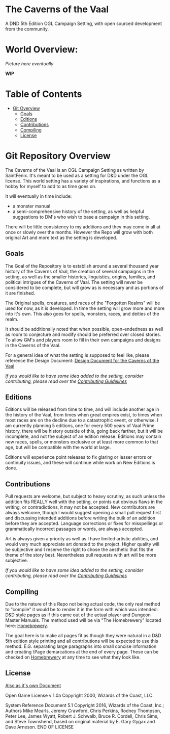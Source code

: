 # The Caverns of the Vaal
A DND 5th Edition OGL Campaign Setting, with open sourced development from the community.

# World Overview:

*Picture here eventually*

**WIP**

# Table of Contents
- [Git Overview](#Git-Overview)
  - [Goals](#Goals)
  - [Editions](#Editions)
  - [Contributions](#Contributions)
  - [Compiling](#Compiling)
  - [License](#License)

# Git Repository Overview

The Caverns of the Vaal is an OGL Campaign Setting as written by SaintFenix. It's meant to be used as a setting for D&D under the OGL license. This world setting has a variety of inspirations, and functions as a hobby for myself to add to as time goes on.

It will eventually in time include:
- a monster manual
- a semi-comprehensive history of the setting, as well as helpful suggestions to DM's who wish to base a campaign in this setting.

There will be little consistency to my additions and they may come in all at once or slowly over the months. However the Repo will grow with both original Art and more text as the setting is developed.

## Goals

The Goal of the Repository is to establish around a several thousand year history of the Caverns of Vaal, the creation of several campaigns in the setting, as well as the smaller histories, linguistics, origins, families, and political intrigues of the Caverns of Vaal. The setting will never be considered to be complete, but will grow as is necessary and as portions of it are finished.

The Original spells, creatures, and races of the "Forgotten Realms" will be used for now, as it is developed. In time the setting will grow more and more into it's own. This also goes for spells, monsters, races, and deities of the realm.

It should be additionally noted that when possible, open-endedness as well as room to conjecture and modify should be preferred over closed stories. To allow GM's and players room to fill in their own campaigns and designs in the Caverns of the Vaal.

For a general idea of what the setting is supposed to feel like, please reference the Design Document:
[Design Document for the Caverns of the Vaal](DESIGNDOCUMENT.md)


 *If you would like to have some idea added to the setting, consider contributing, please read over the [Contributing Guidelines](CONTRIBUTING.md)* 

## Editions

Editions will be released from time to time, and will include another age in the history of the Vaal, from times when great empires exist, to times when most races are on the decline due to a catastrophic event, or otherwise. I am currently planning 5 editions, one for every 500 years of Vaal Prime history, there will be history outside of this, going back farther, but it will be incomplete, and not the subject of an edition release. Editions may contain new races, spells, or monsters exclusive or at least more common to that age, but will be compatible with the world at large.

Editions will experience point releases to fix glaring or lesser errors or continuity issues, and these will continue while work on New Editions is done.


## Contributions

 Pull requests are welcome, but subject to heavy scrutiny, as such unless the addition fits REALLY well with the setting, or points out obvious flaws in the writing, or contradictions, it may not be accepted. New contributors are always welcome, though I would suggest opening a small pull request first and discussing intended additions before writing the bulk of an addition before they are accepted. Language corrections or fixes for misspellings or grammatically incorrect passages or words, are always accepted.

 Art is always given a priority as well as I have limited artistic abilities, and would very much appreciate art donated to the project. Higher quality will be subjective and I reserve the right to chose the aesthetic that fits the theme of the story best. Nevertheless pull requests with art will be more subjective.

 *If you would like to have some idea added to the setting, consider contributing, please read over the [Contributing Guidelines](CONTRIBUTING.md)*

## Compiling

Due to the nature of this Repo not being actual code, the only real method to "compile" it would be to render it in the form with which was intended: D&D style pages as if this came out of the actual player and Dungeon Master Manuals. The method used will be via "The Homebrewery" located here: [Homebrewery](https://homebrewery.naturalcrit.com/).

The goal here is to make all pages fit as though they were natural in a D&D 5th edition style printing and all contributions will be expected to use this method. E.G. separating large paragraphs into small concise information and creating \Page demarcations at the end of every page. These can be checked on [Homebrewery](https://homebrewery.naturalcrit.com/) at any time to see what they look like.

## License

[Also as it's own Document](LICENSE.md)

Open	Game	License	v	1.0a	Copyright	2000,	Wizards
of	the	Coast,	LLC.

System	Reference	Document	5.1 Copyright	2016,
Wizards	of	the	Coast,	Inc.;	Authors	Mike	Mearls,
Jeremy	Crawford,	Chris	Perkins,	Rodney	Thompson,
Peter	Lee,	James	Wyatt,	Robert	J.	Schwalb,	Bruce	R.
Cordell,	Chris	Sims,	and	Steve	Townshend,	based	on
original	material	by	E.	Gary	Gygax	and	Dave	Arneson.
END	OF	LICENSE

